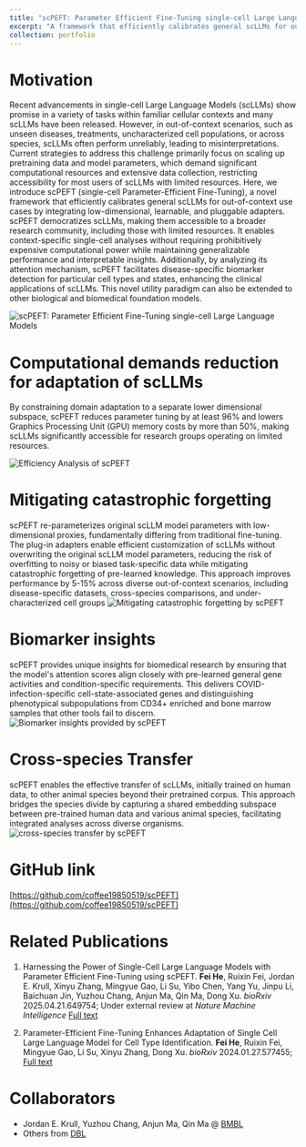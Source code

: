 ```yaml
---
title: "scPEFT: Parameter Efficient Fine-Tuning single-cell Large Language Models"
excerpt: "A framework that efficiently calibrates general scLLMs for out-of-context use cases <br/><img src='/images/scPEFT.jpg'>"
collection: portfolio
---
```


Motivation
======
Recent advancements in single-cell Large Language Models (scLLMs) show promise in a variety of tasks within familiar cellular contexts and many scLLMs have been released. 
However, in out-of-context scenarios, such as unseen diseases, treatments, uncharacterized cell populations, or across species, scLLMs often perform unreliably, leading to misinterpretations.
Current strategies to address this challenge primarily focus on scaling up pretraining data and model parameters, which demand significant computational resources and extensive data collection, restricting accessibility for most users of scLLMs with limited resources. 
Here, we introduce scPEFT (single-cell Parameter-Efficient Fine-Tuning), a novel framework that efficiently calibrates general scLLMs for out-of-context use cases by integrating low-dimensional, learnable, and pluggable adapters. 
scPEFT democratizes scLLMs, making them accessible to a broader research community, including those with limited resources. 
It enables context-specific single-cell analyses without requiring prohibitively expensive computational power while maintaining generalizable performance and interpretable insights. 
Additionally, by analyzing its attention mechanism, scPEFT facilitates disease-specific biomarker detection for particular cell types and states, enhancing the clinical applications of scLLMs. 
This novel utility paradigm can also be extended to other biological and biomedical foundation models. 

![scPEFT: Parameter Efficient Fine-Tuning single-cell Large Language Models](/images/scPEFT.jpg)


Computational demands reduction for adaptation of scLLMs
======
By constraining domain adaptation to a separate lower dimensional subspace, scPEFT reduces parameter tuning by at least 96% and lowers Graphics Processing Unit (GPU) memory costs by more than 50%, making scLLMs significantly accessible for research groups operating on limited resources.

![Efficiency Analysis of scPEFT](/images/scPEFT_efficiency.jpg)

Mitigating catastrophic forgetting
======
scPEFT re-parameterizes original scLLM model parameters with low-dimensional proxies, fundamentally differing from traditional fine-tuning. The plug-in adapters enable efficient customization of scLLMs without overwriting the original scLLM model parameters, reducing the risk of overfitting to noisy or biased task-specific data while mitigating catastrophic forgetting of pre-learned knowledge. This approach improves performance by 5-15% across diverse out-of-context scenarios, including disease-specific datasets, cross-species comparisons, and under-characterized cell groups
![Mitigating catastrophic forgetting by scPEFT](/images/scPEFT_catastrophic.jpg)

Biomarker insights
======
scPEFT provides unique insights for biomedical research by ensuring that the model's attention scores align closely with pre-learned general gene activities and condition-specific requirements. This delivers COVID-infection-specific cell-state-associated genes and distinguishing phenotypical subpopulations from CD34+ enriched and bone marrow samples that other tools fail to discern. 
![Biomarker insights provided by scPEFT](/images/scPEFT_biomarker.jpg)

Cross-species Transfer
======
scPEFT enables the effective transfer of scLLMs, initially trained on human data, to other animal species beyond their pretrained corpus. This approach bridges the species divide by capturing a shared embedding subspace between pre-trained human data and various animal species, facilitating integrated analyses across diverse organisms. 
![cross-species transfer by scPEFT](/images/scPEFT_cross_species.jpg)

GitHub link
======
[https://github.com/coffee19850519/scPEFT](https://github.com/coffee19850519/scPEFT)

Related Publications
======
1. Harnessing the Power of Single-Cell Large Language Models with Parameter Efficient Fine-Tuning using scPEFT.
**Fei He**, Ruixin Fei, Jordan E. Krull, Xinyu Zhang, Mingyue Gao, Li Su, Yibo Chen, Yang Yu, Jinpu Li, Baichuan Jin, Yuzhou Chang, Anjun Ma, Qin Ma, Dong Xu.
*bioRxiv* 2025.04.21.649754; Under external review at *Nature Machine Intelligence* [Full text](https://www.biorxiv.org/content/10.1101/2025.04.21.649754v1.full.pdf)

2. Parameter-Efficient Fine-Tuning Enhances Adaptation of Single Cell Large Language Model for Cell Type Identification.
**Fei He**, Ruixin Fei, Mingyue Gao, Li Su, Xinyu Zhang, Dong Xu.
*bioRxiv* 2024.01.27.577455; [Full text](https://www.biorxiv.org/content/10.1101/2024.01.27.577455v1.full.pdf)

Collaborators
======
* Jordan E. Krull, Yuzhou Chang, Anjun Ma, Qin Ma @ [BMBL](https://u.osu.edu/bmbl/lab-members/current-people/)
* Others from [DBL](https://digbio.missouri.edu/our-team/)